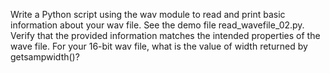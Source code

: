 Write a Python script using the wav module to read and print basic information about your wav file. See the demo file read_wavefile_02.py. Verify that the provided information matches the intended properties of the wave file. For your 16-bit wav file, what is the value of width returned by getsampwidth()?

